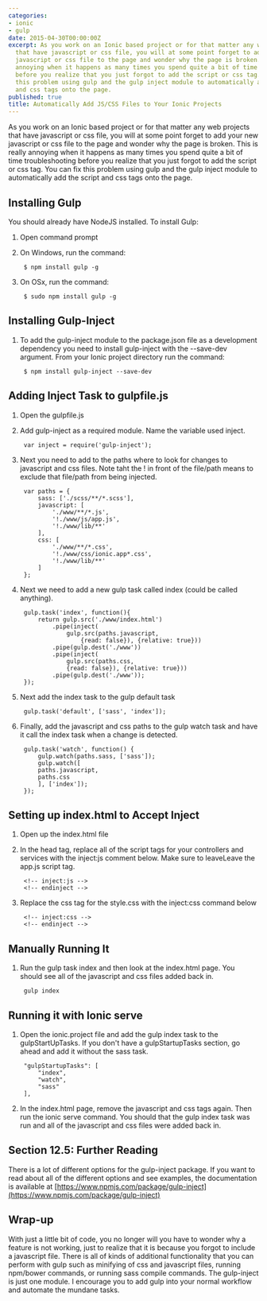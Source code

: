 ```yaml
---
categories:
- ionic
- gulp
date: 2015-04-30T00:00:00Z
excerpt: As you work on an Ionic based project or for that matter any web projects
  that have javascript or css file, you will at some point forget to add your new
  javascript or css file to the page and wonder why the page is broken.  This is really
  annoying when it happens as many times you spend quite a bit of time troubleshooting
  before you realize that you just forgot to add the script or css tag.  You can fix
  this problem using gulp and the gulp inject module to automatically add the script
  and css tags onto the page.
published: true
title: Automatically Add JS/CSS Files to Your Ionic Projects
---
```


As you work on an Ionic based project or for that matter any web projects that have javascript or css file, you will at some point forget to add your new javascript or css file to the page and wonder why the page is broken.  This is really annoying when it happens as many times you spend quite a bit of time troubleshooting before you realize that you just forgot to add the script or css tag.  You can fix this problem using gulp and the gulp inject module to automatically add the script and css tags onto the page.

## Installing Gulp

You should already have NodeJS installed.  To install Gulp:

1. Open command prompt
1. On Windows, run the command:

        $ npm install gulp -g

1. On OSx, run the command:

        $ sudo npm install gulp -g

## Installing Gulp-Inject

1. To add the gulp-inject module to the package.json file as a development dependency  you need to install gulp-inject with the --save-dev argument.  From your Ionic project directory run the command:

        $ npm install gulp-inject --save-dev

## Adding Inject Task to gulpfile.js

1. Open the gulpfile.js
1. Add gulp-inject as a required module.  Name the variable used inject.

        var inject = require('gulp-inject');

1. Next you need to add to the paths where to look for changes to javascript and css files.  Note taht the ! in front of the file/path means to exclude that file/path from being injected.

        var paths = {
            sass: ['./scss/**/*.scss'],
            javascript: [
                './www/**/*.js',
                '!./www/js/app.js',
                '!./www/lib/**'
            ],
            css: [
                './www/**/*.css',
                '!./www/css/ionic.app*.css',
                '!./www/lib/**'
            ]
        };

1. Next we need to add a new gulp task called index (could be called anything).

        gulp.task('index', function(){
            return gulp.src('./www/index.html')
                .pipe(inject(
                    gulp.src(paths.javascript,
                        {read: false}), {relative: true}))
                .pipe(gulp.dest('./www'))
                .pipe(inject(
                    gulp.src(paths.css,
                    {read: false}), {relative: true}))
                .pipe(gulp.dest('./www'));
        });

1. Next add the index task to the gulp default task

        gulp.task('default', ['sass', 'index']);

1. Finally, add the javascript and css paths to the gulp watch task and have it call the index task when a change is detected.

        gulp.task('watch', function() {
            gulp.watch(paths.sass, ['sass']);
            gulp.watch([
            paths.javascript,
            paths.css
            ], ['index']);
        });

## Setting up index.html to Accept Inject

1. Open up the index.html file
1. In the head tag, replace all of the script tags for your controllers and services with the inject:js comment below.  Make sure to leaveLeave the app.js script tag.

        <!-- inject:js -->
        <!-- endinject -->
 
1. Replace the css tag for the style.css with the inject:css command below

        <!-- inject:css -->
        <!-- endinject -->

## Manually Running It

1. Run the gulp task index and then look at the index.html page.  You should see all of the javascript and css files added back in.

        gulp index
    
## Running it with Ionic serve

1. Open the ionic.project file and add the gulp index task to the gulpStartUpTasks.  If you don't have a gulpStartupTasks section, go ahead and add it without the sass task.

        "gulpStartupTasks": [
            "index",
            "watch",
            "sass"
        ],

1. In the index.html page, remove the javascript and css tags again.  Then run the ionic serve command.  You should that the gulp index task was run and all of the javascript and css files were added back in.

## Section 12.5: Further Reading

There is a lot of different options for the gulp-inject package.  If you want to read about all of the different options and see examples, the documentation is available at [https://www.npmjs.com/package/gulp-inject](https://www.npmjs.com/package/gulp-inject)

## Wrap-up

With just a little bit of code, you no longer will you have to wonder why a feature is not working, just to realize that it is because you forgot to include a javascript file.  There is all of kinds of additional functionality that you can perform with gulp such as minifying of css and javascript files, running npm/bower commands, or running sass compile commands.  The gulp-inject is just one module.  I encourage you to add gulp into your normal workflow and automate the mundane tasks.
